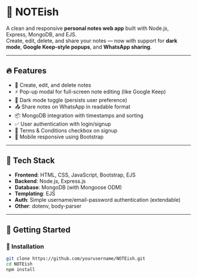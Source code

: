 # 📝 NOTEish

A clean and responsive **personal notes web app** built with Node.js, Express, MongoDB, and EJS.  
Create, edit, delete, and share your notes — now with support for **dark mode**, **Google Keep-style popups**, and **WhatsApp sharing**.

---

## 🔥 Features

- 📓 Create, edit, and delete notes  
- ⚡ Pop-up modal for full-screen note editing (like Google Keep)  
- 🌙 Dark mode toggle (persists user preference)  
- 📤 Share notes on WhatsApp in readable format  
- 📦 MongoDB integration with timestamps and sorting  
- ✅ User authentication with login/signup  
- 🧾 Terms & Conditions checkbox on signup  
- 📱 Mobile responsive using Bootstrap  

---

## 🧠 Tech Stack

- **Frontend**: HTML, CSS, JavaScript, Bootstrap, EJS  
- **Backend**: Node.js, Express.js  
- **Database**: MongoDB (with Mongoose ODM)  
- **Templating**: EJS  
- **Auth**: Simple username/email-password authentication (extendable)  
- **Other**: dotenv, body-parser  

---

## 🚀 Getting Started

### 🔧 Installation

```bash
git clone https://github.com/yourusername/NOTEish.git
cd NOTEish
npm install
```
